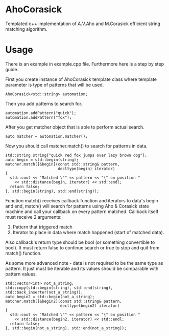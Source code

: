 # AhoCorasick
Templated c++ implementation of A.V.Aho and M.Corasick efficient string matching algorithm.

# Usage 
There is an example in example.cpp file. Furthermore here is a step by step guide.

First you create instance of AhoCorasick template class where template parameter is type of patterns that will be used. 

    AhoCorasick<std::string> automation;
    
Then you add patterns to search for.

    automation.addPattern("quick");
    automation.addPattern("fox");
    
After you get matcher object that is able to perform actual search.

    auto matcher = automation.matcher();
    
Now you should call matcher.match() to search for patterns in data.

    std::string string{"quick red fox jumps over lazy brown dog"};
    auto begin = std::begin(string);
    matcher.match([&begin](const std::string& pattern, 
                           decltype(begin) iterator)
    {
      std::cout << "Matched \"" << pattern << "\" on position "
        << std::distance(begin, iterator) << std::endl;
      return false;
    }, std::begin(string), std::end(string));
    
Function match() receives callback function and iterators to data's begin and end, match() will search for patterns using Aho & Corasick state machine and call your callback on every pattern matched. Callback itself must receive 2 arguments:

1. Pattern that triggered match
2. Iterator to place in data where match happened (start of matched data).

Also callback's return type should be bool (or something convertible to bool). It must return false to continue search or true to stop and quit from match() function.

As some more advanced note - data is not required to be the same type as pattern. It just must be iterable and its values should be comparable with pattern values.

    std::vector<int> not_a_string;
    std::copy(std::begin(string), std::end(string), std::back_inserter(not_a_string));
    auto begin2 = std::begin(not_a_string);
    matcher.match([&begin2](const std::string& pattern, 
                            decltype(begin2) iterator)
    {
      std::cout << "Matched \"" << pattern << "\" on position "
        << std::distance(begin2, iterator) << std::endl;
      return false;
    }, std::begin(not_a_string), std::end(not_a_string));


